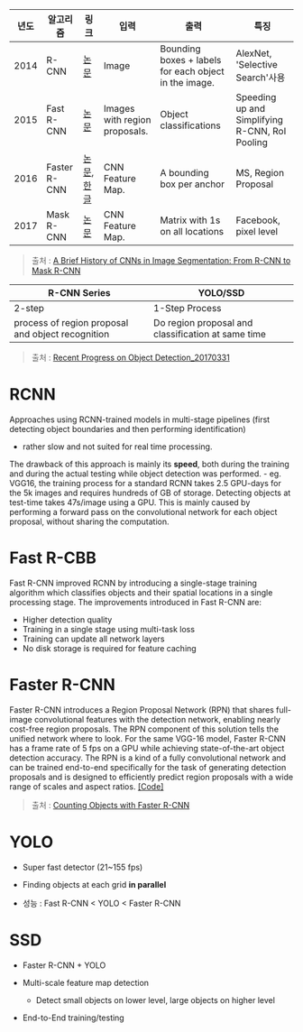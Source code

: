 |년도|알고리즘|링크|입력|출력|특징|
|-|-|-|-|-|-|
|2014|R-CNN|[논문](https://arxiv.org/abs/1311.2524)|Image|Bounding boxes + labels for each object in the image.|AlexNet, 'Selective Search'사용 |
|2015|Fast R-CNN|[논문](https://arxiv.org/abs/1504.08083)|Images with region proposals.|Object classifications |Speeding up and Simplifying R-CNN, RoI Pooling|
|2016|Faster R-CNN|[논문](https://arxiv.org/abs/1506.01497),[한글](https://curt-park.github.io/2017-03-17/faster-rcnn/)| CNN Feature Map.|A bounding box per anchor|MS, Region Proposal|
|2017|Mask R-CNN|[논문](https://arxiv.org/abs/1703.06870)|CNN Feature Map.|Matrix with 1s on all locations|Facebook, pixel level|

> 출처 : [A Brief History of CNNs in Image Segmentation: From R-CNN to Mask R-CNN](https://blog.athelas.com/a-brief-history-of-cnns-in-image-segmentation-from-r-cnn-to-mask-r-cnn-34ea83205de4)



|R-CNN Series|YOLO/SSD|
|-|-|
|2-step|1-Step Process|
|process of region proposal and object recognition|Do region proposal and classification at same time|

> 출처 : [Recent Progress on Object Detection_20170331](https://www.slideshare.net/JihongKang/recent-progress-on-object-detection20170331)


# RCNN
Approaches using RCNN-trained models in multi-stage pipelines (first detecting object boundaries and then performing identification) 
 - rather slow and not suited for real time processing. 

The drawback of this approach is mainly its __speed__, both during the training and during the actual testing while object detection was performed. 
    - eg. VGG16, the training process for a standard RCNN takes 2.5 GPU-days for the 5k images and requires hundreds of GB of storage. Detecting objects at test-time takes 47s/image using a GPU. This is mainly caused by performing a forward pass on the convolutional network for each object proposal, without sharing the computation.

# Fast R-CBB

Fast R-CNN improved RCNN by introducing a single-stage training algorithm which classifies objects and their spatial locations in a single processing stage. The improvements introduced in Fast R-CNN are:
- Higher detection quality
- Training in a single stage using multi-task loss
- Training can update all network layers
- No disk storage is required for feature caching

# Faster R-CNN

Faster R-CNN introduces a Region Proposal Network (RPN) that shares full-image convolutional features with the detection network, enabling nearly cost-free region proposals. The RPN component of this solution tells the unified network where to look. For the same VGG-16 model, Faster R-CNN has a frame rate of 5 fps on a GPU while achieving state-of-the-art object detection accuracy. The RPN is a kind of a fully convolutional network and can be trained end-to-end specifically for the task of generating detection proposals and is designed to efficiently predict region proposals with a wide range of scales and aspect ratios. [[Code]](https://github.com/softberries/keras-frcnn)


> 출처 : [Counting Objects with Faster R-CNN](https://softwaremill.com/counting-objects-with-faster-rcnn/)

# YOLO

- Super fast detector (21~155 fps)

- Finding objects at each grid __in parallel__

- 성능 : Fast R-CNN < YOLO < Faster R-CNN 




# SSD 

- Faster R-CNN + YOLO

- Multi-scale feature map detection 
    - Detect small objects on lower level, large objects on higher level
    
- End-to-End training/testing 



